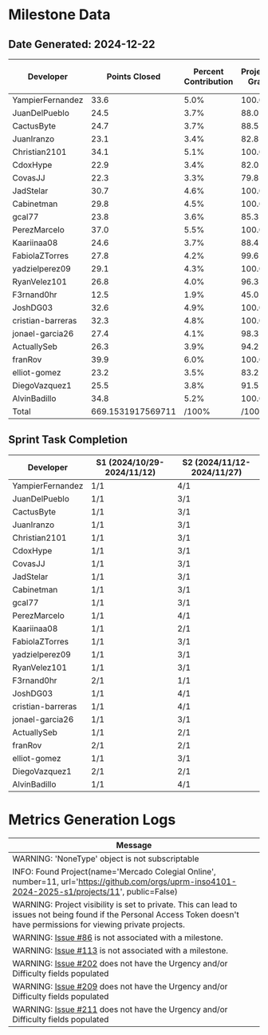 # Milestone Data

## Date Generated: 2024-12-22
| Developer | Points Closed | Percent Contribution | Projected Grade | Lecture Topic Tasks |
| --------- | ------------- | -------------------- | --------------- | ------------------- |
| YampierFernandez | 33.6 | 5.0% | 100.0% | 3 |
| JuanDelPueblo | 24.5 | 3.7% | 88.0% | 3 |
| CactusByte | 24.7 | 3.7% | 88.5% | 3 |
| JuanIranzo | 23.1 | 3.4% | 82.8% | 3 |
| Christian2101 | 34.1 | 5.1% | 100.0% | 1 |
| CdoxHype | 22.9 | 3.4% | 82.0% | 2 |
| CovasJJ | 22.3 | 3.3% | 79.8% | 3 |
| JadStelar | 30.7 | 4.6% | 100.0% | 1 |
| Cabinetman | 29.8 | 4.5% | 100.0% | 1 |
| gcal77 | 23.8 | 3.6% | 85.3% | 3 |
| PerezMarcelo | 37.0 | 5.5% | 100.0% | 3 |
| Kaariinaa08 | 24.6 | 3.7% | 88.4% | 3 |
| FabiolaZTorres | 27.8 | 4.2% | 99.6% | 2 |
| yadzielperez09 | 29.1 | 4.3% | 100.0% | 2 |
| RyanVelez101 | 26.8 | 4.0% | 96.3% | 2 |
| F3rnand0hr | 12.5 | 1.9% | 45.0% | 1 |
| JoshDG03 | 32.6 | 4.9% | 100.0% | 3 |
| cristian-barreras | 32.3 | 4.8% | 100.0% | 2 |
| jonael-garcia26 | 27.4 | 4.1% | 98.3% | 3 |
| ActuallySeb | 26.3 | 3.9% | 94.2% | 1 |
| franRov | 39.9 | 6.0% | 100.0% | 3 |
| elliot-gomez | 23.2 | 3.5% | 83.2% | 3 |
| DiegoVazquez1 | 25.5 | 3.8% | 91.5% | 2 |
| AlvinBadillo | 34.8 | 5.2% | 100.0% | 3 |
| Total | 669.1531917569711 | /100% | /100% | 56 |


## Sprint Task Completion

| Developer | S1 (2024/10/29-2024/11/12) | S2 (2024/11/12-2024/11/27) |
|---|---|---|
| YampierFernandez | 1/1 | 4/1 |
| JuanDelPueblo | 1/1 | 3/1 |
| CactusByte | 1/1 | 3/1 |
| JuanIranzo | 1/1 | 3/1 |
| Christian2101 | 1/1 | 3/1 |
| CdoxHype | 1/1 | 3/1 |
| CovasJJ | 1/1 | 3/1 |
| JadStelar | 1/1 | 3/1 |
| Cabinetman | 1/1 | 3/1 |
| gcal77 | 1/1 | 3/1 |
| PerezMarcelo | 1/1 | 4/1 |
| Kaariinaa08 | 1/1 | 2/1 |
| FabiolaZTorres | 1/1 | 3/1 |
| yadzielperez09 | 1/1 | 3/1 |
| RyanVelez101 | 1/1 | 3/1 |
| F3rnand0hr | 2/1 | 1/1 |
| JoshDG03 | 1/1 | 4/1 |
| cristian-barreras | 1/1 | 4/1 |
| jonael-garcia26 | 1/1 | 3/1 |
| ActuallySeb | 1/1 | 2/1 |
| franRov | 2/1 | 2/1 |
| elliot-gomez | 1/1 | 3/1 |
| DiegoVazquez1 | 2/1 | 2/1 |
| AlvinBadillo | 1/1 | 4/1 |
# Metrics Generation Logs

| Message |
| ------- |
| WARNING: 'NoneType' object is not subscriptable |
| INFO: Found Project(name='Mercado Colegial Online', number=11, url='https://github.com/orgs/uprm-inso4101-2024-2025-s1/projects/11', public=False) |
| WARNING: Project visibility is set to private. This can lead to issues not being found if the Personal Access Token doesn't have permissions for viewing private projects. |
| WARNING: [Issue #86](https://github.com/uprm-inso4101-2024-2025-s1/semester-project-mercado-colegial-online/issues/86) is not associated with a milestone. |
| WARNING: [Issue #113](https://github.com/uprm-inso4101-2024-2025-s1/semester-project-mercado-colegial-online/issues/113) is not associated with a milestone. |
| WARNING: [Issue #202](https://github.com/uprm-inso4101-2024-2025-s1/semester-project-mercado-colegial-online/issues/202) does not have the Urgency and/or Difficulty fields populated |
| WARNING: [Issue #209](https://github.com/uprm-inso4101-2024-2025-s1/semester-project-mercado-colegial-online/issues/209) does not have the Urgency and/or Difficulty fields populated |
| WARNING: [Issue #211](https://github.com/uprm-inso4101-2024-2025-s1/semester-project-mercado-colegial-online/issues/211) does not have the Urgency and/or Difficulty fields populated |
